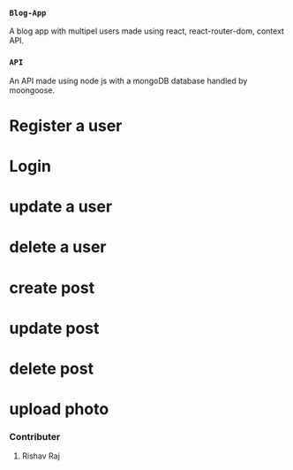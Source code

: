 ### `Blog-App`

A blog app with multipel users made using react, react-router-dom, context API.

### `API`

An API made using node js with a mongoDB database handled by moongoose.

# Register a user

# Login

# update a user

# delete a user

# create post

# update post

# delete post

# upload photo

### Contributer

1. Rishav Raj
